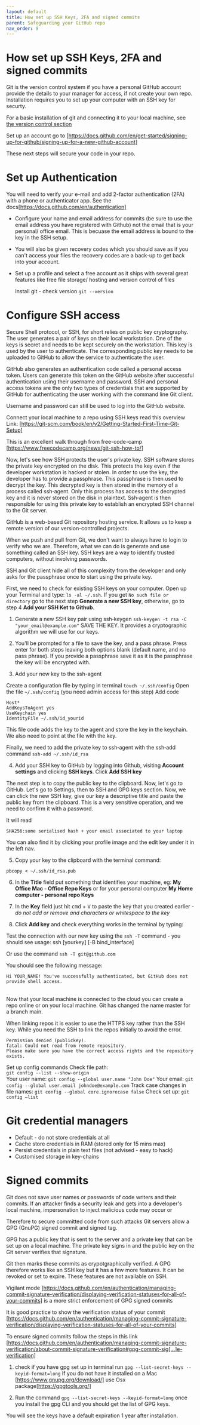 ```yaml
---
layout: default
title: How set up SSH Keys, 2FA and signed commits
parent: Safeguarding your GitHub repo
nav_order: 9
---
```


# How set up SSH Keys, 2FA and signed commits

Git is the version control system if you have a personal GitHub account provide the details to your manager for access, if not create your own repo. Installation requires you to set up your computer with an SSH key for securty.

 For a basic installation of git and connecting it to your local machine, see [the version control section](https://sumisastri.github.io/dev-blogs/github-and-version-control/part4-github-setup-checklist/)

Set up an account go to [https://docs.github.com/en/get-started/signing-up-for-github/signing-up-for-a-new-github-account]

These next steps will secure your code in your repo.

# Set up Authentication

You will need to verify your e-mail and add 2-factor authentication (2FA) with a phone or authenticator app.
See the docs[https://docs.github.com/en/authentication]

- Configure your name and email address for commits (be sure to use the email address you have registered with Github) not the email that is your personal/ office email. This is becuase the email address is bound to the key in the SSH setup.

- You will also be given recovery codes which you should save as if you can't access your files the recovery codes are a back-up to get back into your account.

- Set up a profile and select a free account as it ships with several great features like free file storage/ hosting and version control of files

  Install git - check version `git --version`

# Configure SSH access

Secure Shell protocol, or SSH, for short relies on public key cryptography. The user generates a pair of keys on their local workstation. One of the keys is secret and needs to be kept securely on the workstation. This key is used by the user to authenticate. The corresponding public key needs to be uploaded to GitHub to allow the service to authenticate the user.

GitHub also generates an authentication code called a personal access token. Users can generate this token on the GitHub website after successful authentication using their username and password. SSH and personal access tokens are the only two types of credentials that are supported by GitHub for authenticating the user working with the command line Git client.

Username and password can still be used to log into the GitHub website.

Connect your local machine to a repo using SSH keys read this overview Link: [https://git-scm.com/book/en/v2/Getting-Started-First-Time-Git-Setup]

This is an excellent walk through from free-code-camp [https://www.freecodecamp.org/news/git-ssh-how-to/]

Now, let's see how SSH protects the user's private key. SSH software stores the private key encrypted on the disk. This protects the key even if the developer workstation is hacked or stolen. In order to use the key, the developer has to provide a passphrase. This passphrase is then used to decrypt the key. This decrypted key is then stored in the memory of a process called ssh‑agent. Only this process has access to the decrypted key and it is never stored on the disk in plaintext. Ssh‑agent is then responsible for using this private key to establish an encrypted SSH channel to the Git server.

GitHub is a web-based Git repository hosting service. It allows us to keep a remote version of our version-controlled projects.

When we push and pull from Git, we don't want to always have to login to verify who we are. Therefore, what we can do is generate and use something called an SSH key. SSH keys are a way to identify trusted computers, without involving passwords.

SSH and Git client hide all of this complexity from the developer and only asks for the passphrase once to start using the private key.

First, we need to check for existing SSH keys on your computer. Open up your Terminal and type: `ls -al ~/.ssh`. If you get `No such file or directory` go to the next step **Generate a new SSH key**, otherwise, go to step 4 **Add your SSH Ket to Github**.

1. Generate a new SSH key pair using ssh‑keygen `ssh-keygen -t rsa -C "your_email@example.com"` SAVE THE KEY.
   It provides a cryptographic algorithm we will use for our keys.

2. You'll be prompted for a file to save the key, and a pass phrase. Press enter for both steps leaving both options blank (default name, and no pass phrase). If you provide a passphrase save it as it is the passphrase the key will be encrypted with.

3. Add your new key to the ssh-agent

Create a configuration file by typing in terminal
`touch ~/.ssh/config`
Open the file
`~/.ssh/config` (you need admin access for this step)
Add code

```
Host*
AddKeysToAgent yes
UseKeychain yes
IdentityFile ~/.ssh/id_yourid
```

This file code adds the key to the agent and store the key in the keychain. We also need to point at the file with the key.

Finally, we need to add the private key to ssh‑agent with the ssh‑add command `ssh-add ~/.ssh/id_rsa`

4. Add your SSH key to GitHub by logging into Github, visiting **Account settings** and clicking **SSH keys**. Click **Add SSH key**

The next step is to copy the public key to the clipboard. Now, let's go to GitHub. Let's go to Settings, then to SSH and GPG keys section. Now, we can click the new SSH key, give our key a descriptive title and paste the public key from the clipboard. This is a very sensitive operation, and we need to confirm it with a password.

It will read

`SHA256:some serialised hash + your email associated to your laptop`

You can also find it by clicking your profile image and the edit key under it in the left nav.

5. Copy your key to the clipboard with the terminal command:

`pbcopy < ~/.ssh/id_rsa.pub`

6. In the **Title** field put something that identifies your machine, eg: **My Office Mac - Office Repo Keys** or for your personal computer **My Home computer - personal repo Keys**

7. In the **Key** field just hit <kbd>cmd</kbd> + <kbd>V</kbd> to paste the key that you created earlier - _do not add or remove and characters or whitespace to the key_

8. Click **Add key** and check everything works in the terminal by typing:

Test the connection with our new key using the `ssh ‑T` command -
you should see
usage: ssh [yourkey] [-B bind_interface]

Or use the command `ssh -T git@github.com` <br>

You should see the following message:

```
Hi YOUR_NAME! You've successfully authenticated, but GitHub does not provide shell access.

```

<br> 
Now that your local machine is connected to the cloud you can create a repo online or on your local machine. Git has changed the name master for a branch main.

When linking repos it is easier to use the HTTPS key rather than the SSH key. While you need the SSH to link the repos initially to avoid the error.

```
Permission denied (publickey).
fatal: Could not read from remote repository.
Please make sure you have the correct access rights and the repository exists.

```

Set up config commands
Check file path:  
`git config --list --show-origin`  
Your user name:
`git config --global user.name "John Doe"`
Your email:
`git config --global user.email johndoe@example.com`
Track case changes in file names:
`git config --global core.ignorecase false`
Check set up:
`git config –list`

# Git credential managers

- Default - do not store credentials at all
- Cache store credentials in RAM (stored only for 15 mins max)
- Persist credentials in plain text files (not advised - easy to hack)
- Customised storage in key-chains

# Signed commits

Git does not save user names or passwords of code writers and their commits. If an attacker finds a security leak and gets into a developer's local machine, impersonation to inject malicious code may occur or

Therefore to secure committed code from such attacks Git servers allow a GPG (GnuPG) signed commit and signed tag.

GPG has a public key that is sent to the server and a private key that can be set up on a local machine. The private key signs in and the public key on the Git server verifies that signature.

Git then marks these commits as crypotgraphically verified. A GPG therefore works like an SSH key but it has a few more features. It can be revoked or set to expire. These features are not available on SSH.

Vigilant mode [https://docs.github.com/en/authentication/managing-commit-signature-verification/displaying-verification-statuses-for-all-of-your-commits] is a more strict enforcement of GPG signed commits

It is good practice to show the verification status of your commit [https://docs.github.com/en/authentication/managing-commit-signature-verification/displaying-verification-statuses-for-all-of-your-commits]

To ensure signed commits follow the steps in this link [https://docs.github.com/en/authentication/managing-commit-signature-verification/about-commit-signature-verification#gpg-commit-sig[…]e-verification]

1. check if you have gpg set up in terminal run `gpg --list-secret-keys --keyid-format=long`
   If you do not have it installed on a Mac [https://www.gnupg.org/download/]
   use Osx package[https://gpgtools.org/]

2. Run the command `gpg --list-secret-keys --keyid-format=long` once you install the gpg CLI and you should get the list of GPG keys.

You will see the keys have a default expiration 1 year after installation.
